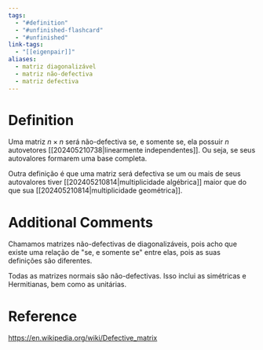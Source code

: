 ```yaml
---
tags:
  - "#definition"
  - "#unfinished-flashcard"
  - "#unfinished"
link-tags:
  - "[[eigenpair]]"
aliases:
  - matriz diagonalizável
  - matriz não-defectiva
  - matriz defectiva
---
```

# Definition 
Uma matriz $n \times n$ será não-defectiva se, e somente se, ela possuir $n$ autovetores [[202405210738|linearmente independentes]]. Ou seja, se seus autovalores formarem uma base completa. 

Outra definição é que uma matriz será defectiva se um ou mais de seus autovalores tiver [[202405210814|multiplicidade algébrica]] maior que do que sua  [[202405210814|multiplicidade geométrica]].

# Additional Comments
Chamamos matrizes não-defectivas de diagonalizáveis, pois acho que existe uma relação de "se, e somente se" entre elas, pois as suas definições são diferentes.

Todas as matrizes normais são não-defectivas. Isso inclui as simétricas e Hermitianas, bem como as unitárias.
# Reference
https://en.wikipedia.org/wiki/Defective_matrix

